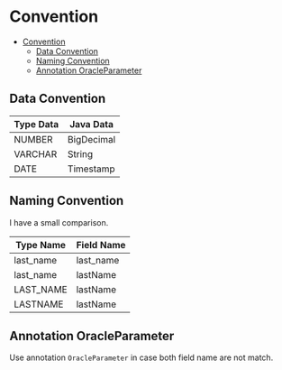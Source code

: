 # Convention

<!-- TOC -->
* [Convention](#convention)
  * [Data Convention](#data-convention)
  * [Naming Convention](#naming-convention)
  * [Annotation OracleParameter](#annotation-oracleparameter)
<!-- TOC -->

## Data Convention

| **Type Data** | **Java Data** |
|---------------|---------------|
| NUMBER        | BigDecimal    |
| VARCHAR       | String        |
| DATE          | Timestamp     |


## Naming Convention

I have a small comparison.

| **Type Name** | **Field Name** |
|---------------|----------------|
| last_name     | last_name      |
| last_name     | lastName       |
| LAST_NAME     | lastName       |
| LASTNAME      | lastName       |


## Annotation OracleParameter

Use annotation `OracleParameter` in case both field name are not match.